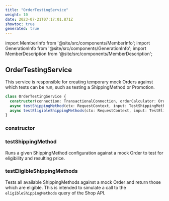 ```yaml
---
title: "OrderTestingService"
weight: 10
date: 2023-07-21T07:17:01.871Z
showtoc: true
generated: true
---
```

<!-- This file was generated from the Vendure source. Do not modify. Instead, re-run the "docs:build" script -->
import MemberInfo from '@site/src/components/MemberInfo';
import GenerationInfo from '@site/src/components/GenerationInfo';
import MemberDescription from '@site/src/components/MemberDescription';


## OrderTestingService

<GenerationInfo sourceFile="packages/core/src/service/services/order-testing.service.ts" sourceLine="34" packageName="@vendure/core" />

This service is responsible for creating temporary mock Orders against which tests can be run, such as
testing a ShippingMethod or Promotion.

```ts title="Signature"
class OrderTestingService {
  constructor(connection: TransactionalConnection, orderCalculator: OrderCalculator, shippingCalculator: ShippingCalculator, configArgService: ConfigArgService, configService: ConfigService, productPriceApplicator: ProductPriceApplicator, translator: TranslatorService)
  async testShippingMethod(ctx: RequestContext, input: TestShippingMethodInput) => Promise<TestShippingMethodResult>;
  async testEligibleShippingMethods(ctx: RequestContext, input: TestEligibleShippingMethodsInput) => Promise<ShippingMethodQuote[]>;
}
```

<div className="members-wrapper">

### constructor

<MemberInfo kind="method" type="(connection: <a href='/docs/reference/typescript-api/data-access/transactional-connection#transactionalconnection'>TransactionalConnection</a>, orderCalculator: <a href='/docs/reference/typescript-api/service-helpers/order-calculator#ordercalculator'>OrderCalculator</a>, shippingCalculator: <a href='/docs/reference/typescript-api/shipping/shipping-calculator#shippingcalculator'>ShippingCalculator</a>, configArgService: ConfigArgService, configService: ConfigService, productPriceApplicator: <a href='/docs/reference/typescript-api/service-helpers/product-price-applicator#productpriceapplicator'>ProductPriceApplicator</a>, translator: TranslatorService) => OrderTestingService"   />


### testShippingMethod

<MemberInfo kind="method" type="(ctx: <a href='/docs/reference/typescript-api/request/request-context#requestcontext'>RequestContext</a>, input: TestShippingMethodInput) => Promise&#60;TestShippingMethodResult&#62;"   />

Runs a given ShippingMethod configuration against a mock Order to test for eligibility and resulting
price.
### testEligibleShippingMethods

<MemberInfo kind="method" type="(ctx: <a href='/docs/reference/typescript-api/request/request-context#requestcontext'>RequestContext</a>, input: TestEligibleShippingMethodsInput) => Promise&#60;ShippingMethodQuote[]&#62;"   />

Tests all available ShippingMethods against a mock Order and return those which are eligible. This
is intended to simulate a call to the `eligibleShippingMethods` query of the Shop API.


</div>
